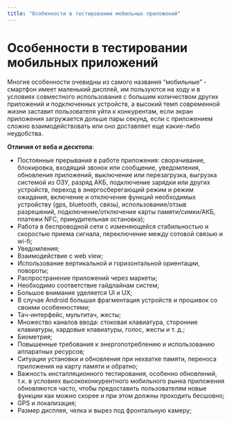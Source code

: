 ```yaml
---
title: "Особенности в тестировании мобильных приложений"
---
```


# Особенности в тестировании мобильных приложений

Многие особенности очевидны из самого названия “мобильные” - смартфон имеет маленький дисплей, им пользуются на ходу и в условиях совместного использования с большим количеством других приложений и подключенных устройств, а высокий темп современной жизни заставит пользователя уйти к конкурентам, если экран приложения загружается дольше пары секунд, если с приложением сложно взаимодействовать или оно доставляет еще какие-либо неудобства.

**Отличия от веба и десктопа**:

* Постоянные прерывания в работе приложения: сворачивание, блокировка, входящий звонок или сообщение, уведомления, обновления приложений, выключение или перезагрузка, выгрузка системой из ОЗУ, разряд АКБ, подключение зарядки или других устройств, переход в энергосберегающий режим и режим ожидания, включение и отключение функций необходимых устройству (gps, bluetooth, связь), использование/отзыв разрешений, подключение/отключение карты памяти/симки/АКБ, платежи NFC, принудительная остановка);
* Работа в беспроводной сети с изменяющейся стабильностью и скоростью приема сигнала, переключение между сотовой связью и wi-fi;
* Уведомления;
* Взаимодействие с web view;
* Использование вертикальной и горизонтальной ориентации, повороты;
* Распространение приложений через маркеты;
* Необходимо соответствие гайдлайнам систем;
* Большое внимание уделяется UI и UX;
* В случае Android большая фрагментация устройств и прошивок со своими особенностями;
* Тач-интерфейс, мультитач, жесты;
* Множество каналов ввода: стоковая клавиатура, сторонние клавиатуры, хардовые клавиатуры, голос, жесты и т. д.;
* Биометрия;
* Повышенные требования к энергопотреблению и использованию аппаратных ресурсов;
* Ситуации установки и обновления при нехватке памяти, переноса приложения на карту памяти и обратно;
* Важность инсталляционного тестирования, особенно обновлений, т.к. в условиях высококонкурентного мобильного рынка приложения обновляются часто, чтобы предоставить пользователям новые функции как можно скорее и при этом должны проходить бесшовно;
* GPS и локализация;
* Размер дисплея, челка и вырез под фронтальную камеру;
